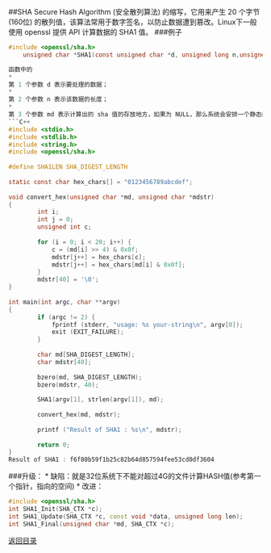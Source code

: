 ##SHA
Secure Hash Algorithm (安全散列算法) 的缩写，它用来产生 20 个字节 (160位) 的散列值，该算法常用于数字签名，以防止数据遭到篡改。Linux下一般使用 openssl 提供 API 计算数据的 SHA1 值。
###例子
```C
#include <openssl/sha.h>
    unsigned char *SHA1(const unsigned char *d, unsigned long n,unsigned char *md);```

函数中的
* 
第 1 个参数 d 表示要处理的数据；
* 
第 2 个参数 n 表示该数据的长度；
* 
第 3 个参数 md 表示计算出的 sha 值的存放地方，如果为 NULL，那么系统会安排一个静态缓冲区对其存储。
```C++
#include <stdio.h>
#include <stdlib.h>
#include <string.h>
#include <openssl/sha.h>
　
#define SHA1LEN SHA_DIGEST_LENGTH
　
static const char hex_chars[] = "0123456789abcdef";
　
void convert_hex(unsigned char *md, unsigned char *mdstr)
{
        int i;
        int j = 0;
        unsigned int c;
        
        for (i = 0; i < 20; i++) {
            c = (md[i] >> 4) & 0x0f;
            mdstr[j++] = hex_chars[c];
            mdstr[j++] = hex_chars[md[i] & 0x0f];
        }
        mdstr[40] = '\0';
}
　
int main(int argc, char **argv)
{
        if (argc != 2) {
            fprintf (stderr, "usage: %s your-string\n", argv[0]);
            exit (EXIT_FAILURE);
        }
        
        char md[SHA_DIGEST_LENGTH];
        char mdstr[40];
        
        bzero(md, SHA_DIGEST_LENGTH);
        bzero(mdstr, 40);
        
        SHA1(argv[1], strlen(argv[1]), md);
        
        convert_hex(md, mdstr);
        
        printf ("Result of SHA1 : %s\n", mdstr);
        
        return 0;
}
Result of SHA1 : f6f80b59f1b25c82b64d857594fee53cd0df3604
```
###升级：
* 
缺陷：就是32位系统下不能对超过4G的文件计算HASH值(参考第一个指针，指向的空间)
* 
改进：
```C++
#include <openssl/sha.h>  
int SHA1_Init(SHA_CTX *c);  
int SHA1_Update(SHA_CTX *c, const void *data, unsigned long len);  
int SHA1_Final(unsigned char *md, SHA_CTX *c);  
```


[返回目录](README.md)